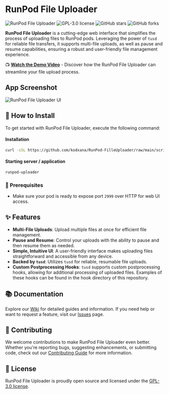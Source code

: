 
# RunPod File Uploader

![RunPod File Uploader](https://img.shields.io/badge/RunPod-FileUploader-blue.svg?style=flat-square)
![GPL-3.0 license](https://img.shields.io/badge/license-GPL--3.0-green.svg?style=flat-square)
![GitHub stars](https://img.shields.io/github/stars/kodxana/RunPod-FilleUploader?style=social)
![GitHub forks](https://img.shields.io/github/forks/kodxana/RunPod-FilleUploader?style=social)

**RunPod File Uploader** is a cutting-edge web interface that simplifies the process of uploading files to RunPod pods. Leveraging the power of `tusd` for reliable file transfers, it supports multi-file uploads, as well as pause and resume capabilities, ensuring a robust and user-friendly file management experience.

📺 **[Watch the Demo Video](https://peer.madiator.cloud/videos/embed/20267134-6738-4c06-81d7-dc44e26857d3)** - Discover how the RunPod File Uploader can streamline your file upload process.

## App Screenshot

![RunPod File Uploader UI](https://github.com/kodxana/RunPod-FilleUploader/blob/main/assets/ui.png?raw=true)

## 🚀 How to Install

To get started with RunPod File Uploader, execute the following command:

#### Installation
```bash
curl -sSL https://github.com/kodxana/RunPod-FilleUploader/raw/main/scripts/installer.sh -o installer.sh && chmod +x installer.sh && ./installer.sh
```

#### Starting server / application
```bash
runpod-uploader
```

### 📌 Prerequisites

- Make sure your pod is ready to expose port `2999` over HTTP for web UI access.

## ✨ Features

- **Multi-File Uploads**: Upload multiple files at once for efficient file management.
- **Pause and Resume**: Control your uploads with the ability to pause and then resume them as needed.
- **Simple, Intuitive UI**: A user-friendly interface makes uploading files straightforward and accessible from any device.
- **Backed by `tusd`**: Utilizes `tusd` for reliable, resumable file uploads.
- **Custom Postprocessing Hooks**: `tusd` supports custom postprocessing hooks, allowing for additional processing of uploaded files. Examples of these hooks can be found in the hook directory of this repository.

## 📚 Documentation

Explore our [Wiki](https://github.com/kodxana/RunPod-FilleUploader/wiki) for detailed guides and information. If you need help or want to request a feature, visit our [Issues](https://github.com/kodxana/RunPod-FilleUploader/issues) page.

## 🤝 Contributing

We welcome contributions to make RunPod File Uploader even better. Whether you're reporting bugs, suggesting enhancements, or submitting code, check out our [Contributing Guide](CONTRIBUTING.md) for more information.

## 📃 License

RunPod File Uploader is proudly open source and licensed under the [GPL-3.0 license](LICENSE).
